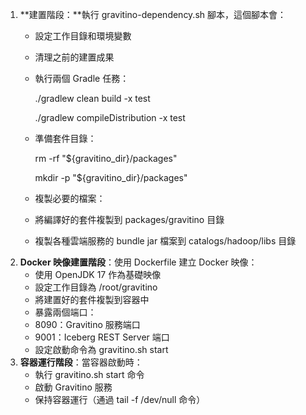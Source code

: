 1. **建置階段：**執行 gravitino-dependency.sh 腳本，這個腳本會：
    - 設定工作目錄和環境變數
    - 清理之前的建置成果
    - 執行兩個 Gradle 任務：
        
        ./gradlew clean build -x test
        
        ./gradlew compileDistribution -x test
        
    - 準備套件目錄：
        
        rm -rf "${gravitino_dir}/packages"
        
        mkdir -p "${gravitino_dir}/packages"
        
    - 複製必要的檔案：
    - 將編譯好的套件複製到 packages/gravitino 目錄
    - 複製各種雲端服務的 bundle jar 檔案到 catalogs/hadoop/libs 目錄
2. **Docker 映像建置階段**：使用 Dockerfile 建立 Docker 映像：
    - 使用 OpenJDK 17 作為基礎映像
    - 設定工作目錄為 /root/gravitino
    - 將建置好的套件複製到容器中
    - 暴露兩個端口：
    - 8090：Gravitino 服務端口
    - 9001：Iceberg REST Server 端口
    - 設定啟動命令為 gravitino.sh start
3. **容器運行階段**：當容器啟動時：
    - 執行 gravitino.sh start 命令
    - 啟動 Gravitino 服務
    - 保持容器運行（通過 tail -f /dev/null 命令）